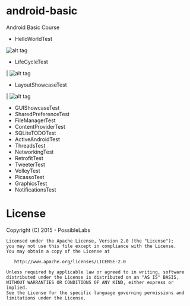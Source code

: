 # android-basic

Android Basic Course 

* HelloWorldTest

![alt tag](https://raw.githubusercontent.com/tiveor/android-basic/master/screens/helloworldtest.png)

* LifeCycleTest

| ![alt tag](https://raw.githubusercontent.com/tiveor/android-basic/master/screens/lifecycletest.png)

* LayoutShowcaseTest

| ![alt tag](https://raw.githubusercontent.com/tiveor/android-basic/master/screens/layoutshowcasetest.png)

* GUIShowcaseTest
* SharedPreferenceTest
* FileManagerTest
* ContentProviderTest
* SQLiteTODOTest
* ActiveAndroidTest
* ThreadsTest
* NetworkingTest
* RetrofitTest
* TweeterTest
* VolleyTest
* PicassoTest
* GraphicsTest
* NotificationsTest


# License
Copyright (C) 2015 - PossibleLabs

```
Licensed under the Apache License, Version 2.0 (the "License");
you may not use this file except in compliance with the License.
You may obtain a copy of the License at

   http://www.apache.org/licenses/LICENSE-2.0

Unless required by applicable law or agreed to in writing, software
distributed under the License is distributed on an "AS IS" BASIS,
WITHOUT WARRANTIES OR CONDITIONS OF ANY KIND, either express or implied.
See the License for the specific language governing permissions and
limitations under the License.
```


